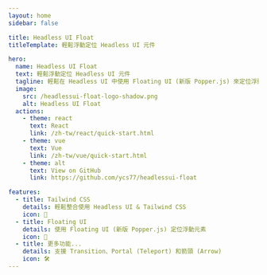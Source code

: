 ```yaml
---
layout: home
sidebar: false

title: Headless UI Float
titleTemplate: 輕鬆浮動定位 Headless UI 元件

hero:
  name: Headless UI Float
  text: 輕鬆浮動定位 Headless UI 元件
  tagline: 輕鬆在 Headless UI 中使用 Floating UI (新版 Popper.js) 來定位浮動元素
  image:
    src: /headlessui-float-logo-shadow.png
    alt: Headless UI Float
  actions:
    - theme: react
      text: React
      link: /zh-tw/react/quick-start.html
    - theme: vue
      text: Vue
      link: /zh-tw/vue/quick-start.html
    - theme: alt
      text: View on GitHub
      link: https://github.com/ycs77/headlessui-float

features:
  - title: Tailwind CSS
    details: 輕鬆整合使用 Headless UI & Tailwind CSS
    icon: 💙
  - title: Floating UI
    details: 使用 Floating UI (新版 Popper.js) 定位浮動元素
    icon: 💬
  - title: 更多功能...
    details: 支援 Transition、Portal (Teleport) 和箭頭 (Arrow)
    icon: 🛠️
---
```

